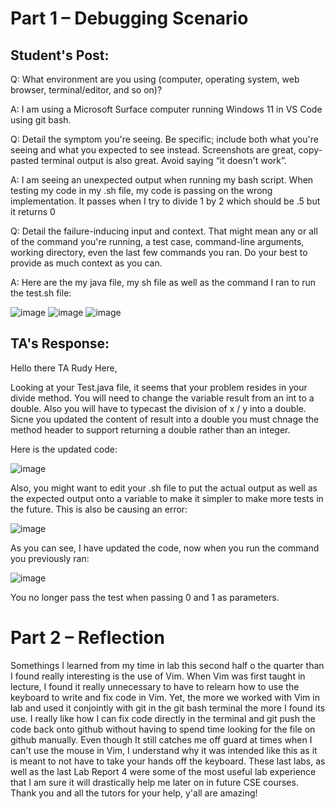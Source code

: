 # Part 1 – Debugging Scenario


## Student's Post:

Q: What environment are you using (computer, operating system, web browser, terminal/editor, and so on)?

A: I am using a Microsoft Surface computer running Windows 11 in VS Code using git bash.

Q: Detail the symptom you're seeing. Be specific; include both what you're seeing and what you expected to 
see instead. Screenshots are great, copy-pasted terminal output is also great. Avoid saying “it doesn't work”.

A: I am seeing an unexpected output when running my bash script. When testing my code in my .sh file, 
my code is passing on the wrong implementation. It passes when I try to divide 1 by 2 which should be .5 
but it returns 0 

Q: Detail the failure-inducing input and context. That might mean any or all of the command you're running, a test case, 
command-line arguments, working directory, even the last few commands you ran. Do your best to provide as much context 
as you can.

A: Here are the my java file, my sh file as well as the command I ran to run the test.sh file:

![image](https://github.com/Ruuudy1/cse15l-lab-reports/assets/130013367/b863f0fe-e5c8-4491-9969-5b6b9c2e34c5)
![image](https://github.com/Ruuudy1/cse15l-lab-reports/assets/130013367/3b46b018-0b11-469b-bc01-0ca2cb75a6e2)
![image](https://github.com/Ruuudy1/cse15l-lab-reports/assets/130013367/205c0c13-aa27-420b-9112-e87b1db34155)


## TA's Response:

Hello there TA Rudy Here, 

Looking at your Test.java file, it seems that your problem resides in your divide method. You will need to change the variable result from an int to a double. Also you will have to typecast the division of x / y into a double. Sicne you updated the content of result into a double you must chnage the method header to support returning a double rather than an integer. 

Here is the updated code:

![image](https://github.com/Ruuudy1/cse15l-lab-reports/assets/130013367/019a208e-437c-40bc-b9d8-644774d8c72f)

Also, you might want to edit your .sh file to put the actual output as well as the expected output onto a variable to make it simpler to make more tests in the future. This is also be causing an error:

![image](https://github.com/Ruuudy1/cse15l-lab-reports/assets/130013367/bdd5d833-a9d5-421b-b872-8bb9132d3cd4)

As you can see, I have updated the code, now when you run the command you previously ran:

![image](https://github.com/Ruuudy1/cse15l-lab-reports/assets/130013367/9904346f-2560-40f9-8af1-67167caaf308)

You no longer pass the test when passing 0 and 1 as parameters. 

# Part 2 – Reflection

Somethings I learned from my time in lab this second half o the quarter than I found really interesting is the use of Vim. When Vim was 
first taught in lecture, I found it really unnecessary to have to relearn how to use the keyboard to write and fix code in Vim. Yet, the more we
worked with Vim in lab and used it conjointly with git in the git bash terminal the more I found its use. I really like how I can fix code directly 
in the terminal and git push the code back onto github without having to spend time looking for the file on github manually. Even though It still 
catches me off guard at times when I can't use the mouse in Vim, I understand why it was intended like this as it is meant to not have to take your 
hands off the keyboard. These last labs, as well as the last Lab Report 4 were some of the most useful lab experience that I am sure it will drastically 
help me later on in future CSE courses. Thank you and all the tutors for your help, y'all are amazing!
